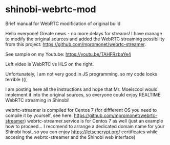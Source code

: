 # shinobi-webrtc-mod
Brief manual for WebRTC modification of original build

Hello everyone! Greate news - no more delays for streams! I have manage to modify the original sources and added the WebRTC streaming possibility from this project: https://github.com/mpromonet/webrtc-streamer.

See sample on my Youtube: https://youtu.be/TAHFRzbaYe4

Left video is WebRTC vs HLS on the right.

Unfortunately, I am not very good in JS programming, so my code looks terrible (((

I am posting here all the instructions and hope that Mr. Moeiscool would implement it into the original sources, so everyone could enjoy REALTIME WebRTC streaming in Shinobi!

webrtc-streamer is compiled for Centos 7 (for diffferent OS you need to compile it by yourself, see here: https://github.com/mpromonet/webrtc-streamer)
webrtc-streamer.service is for Centos 7 as well (just an example how to proceed... I recomend to arrange a dedicated domain name for your Shinobi host, so you can enjoy https://letsencrypt.org/ certificates while accesing the webrtc-streamer and the Shinobi web interface)

